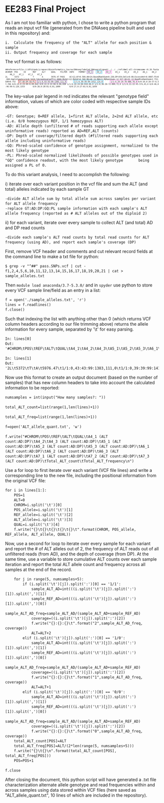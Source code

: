 # EE283 Final Project

As I am not too familiar with python, I chose to write a python program that reads an input vcf file (generated from the 
DNAseq pipeline built and used in this repository) and:

	i.  Calculate the frequency of the "ALT" allele for each position & sample
	ii. Output frequency and coverage for each sample
  
  
The vcf format is as follows:

![vcf_format.png][vcf]

The key-value pair legend in red indicates the relevant "genotype field" information, values of which are color coded with respective sample IDs above:

	-GT: Genotype; 0=REF allele, 1=first ALT allele, 2=2nd ALT allele, etc (i.e. 0/0 homozygous REF, 1/1 homozygous ALT)
	-AD: Allele depth (unfiltered # of reads supporting each allele except uninformative reads) reported as AD=REF,ALT (counts)
	-DP: Depth of coverage/filtered depth (#filtered reads supporting each allele including uninformative reads)
	-GQ: Phred-scaled confidence of genotype assignment, normalized to the most likely genotype
	-PL: Phred-scaled normalized likelihoods of possible genotypes used in "GQ" confidence readout, with the most likely genotype 		being assigned a PL of 0.

  
 To do this variant analysis, I need to accomplish the following:
 
 i) iterate over each variant position in the vcf file and sum the ALT (and total) alleles indicated by each sample GT
 	
	-divide ALT allele sum by total allele sum across samples per variant for ALT allele frequency 
	-replace GT:AD:DP:GQ:PL sample information with each sample's ALT allele frequency (reported as # ALT alleles out of the diploid 2)
	
	
 ii) for each variant, iterate over every sample to collect ALT (and total) AD and DP read counts 
 	
	-divide each sample's ALT read counts by total read counts for ALT frequency (using AD), and report each sample's coverage (DP)



First, remove VCF header and comments and cut relevant record fields at the command line to make a txt file for python:
```
$ grep -v "^##" pass.SNPs.vcf | cut -f1,2,4,5,6,10,11,12,13,14,15,16,17,18,19,20,21 | cat > sample_alleles.txt
```

Then ```module load anaconda/3.7-5.3.0/``` and in ```spyder``` use python to store every VCF sample line/field as an entry in a list:
```
f = open('./sample_alleles.txt', 'r')
lines = f.readlines()
f.close()
```

Such that indexing the list with anything other than 0 (which returns VCF column headers according to our file trimming above) returns the allele information for every sample, separated by '\t' for easy parsing.
```
In: lines[0]
Out: '#CHROM\tPOS\tREF\tALT\tQUAL\tA4_1\tA4_2\tA4_3\tA5_1\tA5_2\tA5_3\tA6_1\tA6_2\tA6_3\tA7_1\tA7_2\tA7_3\n'

In: lines[1]
Out: '2L\t5372\tT\tA\t5976.47\t1/1:0,43:43:99:1383,111,0\t1/1:0,39:39:99:1412,114,0\t1/1:0,29:29:78:988,78,0\t0/0:20,0:20:57:0,57,706\t0/0:23,0:23:69:0,69,842\t0/0:22,0:22:66:0,66,838\t1/1:0,24:24:66:819,66,0\t1/1:0,30:30:72:889,72,0\t1/1:0,21:22:45:574,45,0\t0/0:46,0:46:99:0,126,1553\t0/0:28,0:28:81:0,81,1009\t0/0:27,0:27:81:0,81,1059\n'
```

Now use this format to create an output document (based on the number of samples) that has new column headers to take into account the calculated information to be reported:

```
numsamples = int(input("How many samples?: "))

total_ALT_count=list(range(1,len(lines)+1))

total_ALT_freq=list(range(1,len(lines)+1))

f=open('ALT_allele_quant.txt', 'w')

f.write("#CHROM\tPOS\tREF\tALT\tQUAL\tA4_1 (ALT count:AD:DP)\tA4_2\tA4_3 (ALT count:AD:DP)\tA5_1 (ALT count:AD:DP)\tA5_2 (ALT count:AD:DP)\tA5_3 (ALT count:AD:DP)\tA6_1 (ALT count:AD:DP)\tA6_2 (ALT count:AD:DP)\tA6_3 (ALT count:AD:DP)\tA7_1 (ALT count:AD:DP)\tA7_2 (ALT count:AD:DP)\tA7_3 (ALT count:AD:DP)\tTotal_ALT_count\tTotal_ALT_frequency\n")
```

Use a for loop to first iterate over each variant (VCF file lines) and write a corresponding line to the new file, including the positional information from the original VCF file:

```
for i in lines[1:]:
    POS=1
    ALT=0
    CHROM=i.split('\t')[0]
    POS_allele=i.split('\t')[1]
    REF_allele=i.split('\t')[2]
    ALT_allele=i.split('\t')[3]
    QUAL=i.split('\t')[4]
    f.write("{}\t{}\t{}\t{}\t{}\t".format(CHROM, POS_allele, REF_allele, ALT_allele, QUAL))
```    

Now, use a second for loop to iterate over every sample for each variant and report the # of ALT alleles out of 2, the frequency of ALT reads out of all unfiltered reads (from AD), and the depth of coverage (from DP). At the same time, use a variable to store cumulative ALT counts over each sample iteration and report the total ALT allele count and frequency across all samples at the end of the record.

```
    for j in range(5, numsamples+5):
        if (i.split('\t')[j]).split(':')[0] == '1/1':
            sample_ALT_AD=int(((i.split('\t')[j]).split(':')[1]).split(',')[1])
            sample_REF_AD=int(((i.split('\t')[j]).split(':')[1]).split(',')[0])
            sample_ALT_AD_freq=sample_ALT_AD/(sample_ALT_AD+sample_REF_AD)
            coverage=((i.split('\t')[j]).split(':')[2])
            f.write("{}:{}:{}\t".format("2",sample_ALT_AD_freq, coverage))
            ALT=ALT+2
        elif (i.split('\t')[j]).split(':')[0] == '1/0':
            sample_ALT_AD=int(((i.split('\t')[j]).split(':')[1]).split(',')[1])
            sample_REF_AD=int(((i.split('\t')[j]).split(':')[1]).split(',')[0])
            sample_ALT_AD_freq=sample_ALT_AD/(sample_ALT_AD+sample_REF_AD)
            coverage=((i.split('\t')[j]).split(':')[2])
            f.write("{}:{}:{}\t".format("1",sample_ALT_AD_freq, coverage))
            ALT=ALT+1
        elif (i.split('\t')[j]).split(':')[0] == '0/0':  
            sample_ALT_AD=int(((i.split('\t')[j]).split(':')[1]).split(',')[1])
            sample_REF_AD=int(((i.split('\t')[j]).split(':')[1]).split(',')[0])
            sample_ALT_AD_freq=sample_ALT_AD/(sample_ALT_AD+sample_REF_AD)
            coverage=((i.split('\t')[j]).split(':')[2])
            f.write("{}:{}:{}\t".format("0",sample_ALT_AD_freq, coverage))
    total_ALT_count[POS]=ALT
    total_ALT_freq[POS]=ALT/(2*len(range(5, numsamples+5)))
    f.write("{}\t{}\n".format(total_ALT_count[POS], total_ALT_freq[POS]))
    POS=POS+1
    
f.close   
```

After closing the document, this python script will have generated a .txt file characterization alternate allele genotype and read frequencies within and across samples using data stored within VCF files (here saved as "ALT_allele_quant.txt", 10 lines of which are included in the repository). 

[vcf]: https://github.com/jshwaa/EE283_Week7/blob/EE283_Final/Alignment/DNAseq_SangerConvertandAlign/EE283_Final/vcf_format.png
